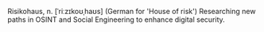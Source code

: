 Risikohaus, n. [ˈriːzɪkoʊˌhaʊs] (German for 'House of risk') Researching new paths in OSINT and Social Engineering to enhance digital security.
